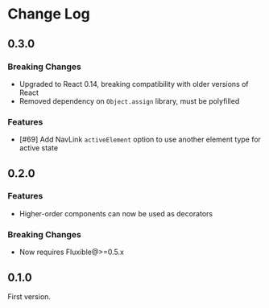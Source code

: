# Change Log

## 0.3.0

### Breaking Changes

 * Upgraded to React 0.14, breaking compatibility with older versions of React
 * Removed dependency on `Object.assign` library, must be polyfilled
 
### Features

 * [#69] Add NavLink `activeElement` option to use another element type for active state

## 0.2.0

### Features

 * Higher-order components can now be used as decorators

### Breaking Changes

 * Now requires Fluxible@>=0.5.x

## 0.1.0

First version.
